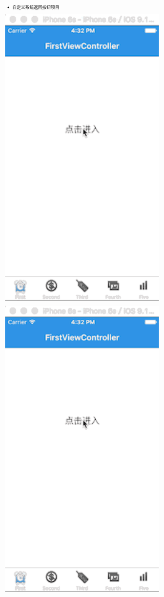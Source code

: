 
* 自定义系统返回按钮项目
    
![image](https://github.com/indexjincieryi/CustomBackNavigationProject/blob/master/back.gif)


![image](https://github.com/indexjincieryi/CustomBackNavigationProject/blob/master/back.gif)




